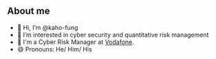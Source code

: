 ## About me
- 👋 Hi, I’m @kaho-fung
- 👀 I’m interested in cyber security and quantitative risk management
- 💼 I'm a Cyber Risk Manager at [Vodafone](https://vodafone.com).
- 😄 Pronouns: He/ Him/ His

<!---
kaho-fung/kaho-fung is a ✨ special ✨ repository because its `README.md` (this file) appears on your GitHub profile.
You can click the Preview link to take a look at your changes.
--->
